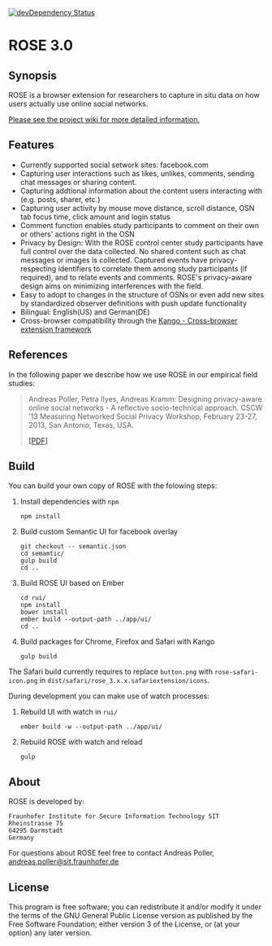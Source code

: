 [![devDependency Status](https://david-dm.org/secure-software-engineering/rose/dev-status.svg)](https://david-dm.org/secure-software-engineering/rose#info=devDependencies)

ROSE 3.0
========

Synopsis
----
ROSE is a browser extension for researchers to capture in situ data on how users actually use online social networks.

[Please see the project wiki for more detailed information.](https://github.com/secure-software-engineering/rose/wiki)

Features
----
* Currently supported social setwork sites: facebook.com
* Capturing user interactions such as likes, unlikes, comments, sending chat messages or sharing content.
* Capturing addtional information about the content users interacting with (e.g. posts, sharer, etc.)
* Capturing user activity by mouse move distance, scroll distance, OSN tab focus time, click amount and login status
* Comment function enables study participants to comment on their own or others' actions right in the OSN
* Privacy by Design: With the ROSE control center study participants have full control over the data collected. No shared content such as chat messages or images is collected. Captured events have privacy-respecting identifiers to correlate them among study participants (if required), and to relate events and comments. ROSE's privacy-aware design aims on minimizing interferences with the field.
* Easy to adopt to changes in the structure of OSNs or even add new sites by standardized observer definitions with push update functionality
* Bilingual: English(US) and German(DE)
* Cross-browser compatibility through the [Kango - Cross-browser extension framework](http://kangoextensions.com/)

References
----
In the following paper we describe how we use ROSE in our empirical field studies:

> Andreas Poller, Petra Ilyes, Andreas Kramm: Designing privacy-aware online social networks - A reflective socio-technical approach. CSCW ’13 Measuring Networked Social Privacy Workshop, February 23-27, 2013, San Antonio, Texas, USA.
>
> [[PDF]](http://testlab.sit.fraunhofer.de/downloads/Publications/poller_osn_design_cscw13_workshop_camera_ready_rot.pdf)

Build
-----

You can build your own copy of ROSE with the folowing steps:

1. Install dependencies with `npm`
    ```
    npm install
    ```

2. Build custom Semantic UI for facebook overlay
    ```
    git checkout -- semantic.json
    cd semamtic/
    gulp build
    cd ..
    ```

3. Build ROSE UI based on Ember
    ```
    cd rui/
    npm install
    bower install
    ember build --output-path ../app/ui/
    cd ..
    ```

4. Build packages for Chrome, Firefox and Safari with Kango
    ```
    gulp build
    ```

The Safari build currently requires to replace `button.png` with `rose-safari-icon.png` in `dist/safari/rose_3.x.x.safariextension/icons`.

During development you can make use of watch processes:

1. Rebuild UI with watch in `rui/`
    ```
    ember build -w --output-path ../app/ui/
    ````

2. Rebuild ROSE with watch and reload
    ```
    gulp
    ```

About
----

ROSE is developed by:

    Fraunhofer Institute for Secure Information Technology SIT
    Rheinstrasse 75
    64295 Darmstadt
    Germany

For questions about ROSE feel free to contact Andreas Poller, andreas.poller@sit.fraunhofer.de

License
----
This program is free software; you can redistribute it and/or modify it under the terms of the GNU General Public License version as published by the Free Software Foundation; either version 3 of the License, or (at your option) any later version.
